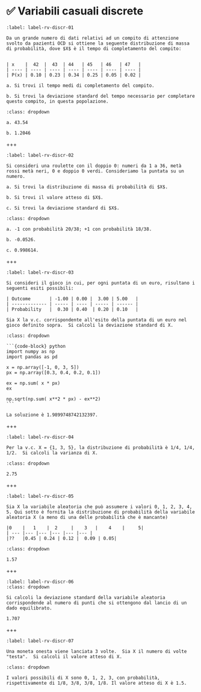 # ✅ Variabili casuali discrete

```{exercise}
:label: label-rv-discr-01

Da un grande numero di dati relativi ad un compito di attenzione svolto da pazienti OCD si ottiene la seguente distribuzione di massa di probabilità, dove $X$ è il tempo di completamento del compito:


| x    |  42  |  43  | 44   | 45   | 46   | 47   |
| ---- | ---- | ---- | ---- | ---- | ---- | ---- | 
| P(x) | 0.10 | 0.23 | 0.34 | 0.25 | 0.05 | 0.02 |

a. Si trovi il tempo medi di completamento del compito. 

b. Si trovi la deviazione standard del tempo necessario per completare questo compito, in questa popolazione.

```

````{solution} label-rv-discr-01
:class: dropdown

a. 43.54 

b. 1.2046
````

+++

```{exercise}
:label: label-rv-discr-02

Si consideri una roulette con il doppio 0: numeri da 1 a 36, metà rossi metà neri, 0 e doppio 0 verdi. Consideriamo la puntata su un numero.  

a. Si trovi la distribuzione di massa di probabilità di $X$. 

b. Si trovi il valore atteso di $X$.  

c. Si trovi la deviazione standard di $X$.
```

````{solution} label-rv-discr-02
:class: dropdown

a. -1 con probabilità 20/38; +1 con probabilità 18/38. 

b. -0.0526. 

c. 0.998614.
````

+++

```{exercise}
:label: label-rv-discr-03

Si consideri il gioco in cui, per ogni puntata di un euro, risultano i seguenti esiti possibili:

| Outcome	  	| -1.00 | 0.00 |  3.00 | 5.00	|
| ------------- | ----- | ---- | ----- | ------ | 
| Probability	|  0.30	| 0.40	| 0.20 | 0.10	|

Sia X la v.c. corrispondente all'esito della puntata di un euro nel gioco definito sopra.  Si calcoli la deviazione standard di X.
```

````{solution} label-rv-discr-03
:class: dropdown

```{code-block} python
import numpy as np
import pandas as pd

x = np.array([-1, 0, 3, 5])
px = np.array([0.3, 0.4, 0.2, 0.1])

ex = np.sum( x * px)
ex

np.sqrt(np.sum( x**2 * px) - ex**2)
```

La soluzione è 1.9899748742132397.
````

+++

```{exercise}
:label: label-rv-discr-04

Per la v.c. X = {1, 3, 5}, la distribuzione di probabilità è 1/4, 1/4, 1/2.  Si calcoli la varianza di X.
```

````{solution} label-rv-discr-04
:class: dropdown

2.75
````

+++

```{exercise}
:label: label-rv-discr-05

Sia X la variabile aleatoria che può assumere i valori 0, 1, 2, 3, 4, 5. Qui sotto è fornita la distribuzione di probabilità della variabile aleatoria X (a meno di una delle probabilità che è mancante)

|0    |   1    |  2     |    3   |    4    |     5|
| --- |--- |--- |--- |--- |--- |
|??   |0.45 | 0.24 | 0.12 |  0.09 | 0.05|

```

````{solution} label-rv-discr-05
:class: dropdown

1.57
````

+++

```{exercise}
:label: label-rv-discr-06
:class: dropdown

Si calcoli la deviazione standard della variabile aleatoria corrispondende al numero di punti che si ottengono dal lancio di un dado equilibrato.

```

````{solution} label-rv-discr-06
1.707
````

+++

```{exercise}
:label: label-rv-discr-07

Una moneta onesta viene lanciata 3 volte.  Sia X il numero di volte "testa".  Si calcoli il valore atteso di X.

```

````{solution} label-rv-discr-07
:class: dropdown

I valori possibili di X sono 0, 1, 2, 3, con probabilità, rispettivamente di 1/8, 3/8, 3/8, 1/8. Il valore atteso di X è 1.5.
````